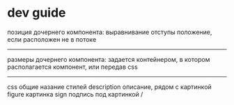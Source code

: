 # dev guide

позиция дочернего компонента:
выравнивание
отступы
положение, если расположен не в потоке

---
размеры дочернего компонента:
задается контейнером, в котором располагается компонент, или передав css


---
css общие назание стилей
description описание, рядом с картинкой
figure картинка
sign подпись под картинкой /





